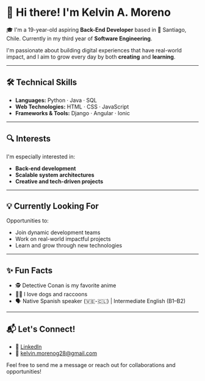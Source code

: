 # 👋 Hi there! I'm Kelvin A. Moreno

🎓 I'm a 19-year-old aspiring **Back-End Developer** based in 📍 Santiago, Chile. Currently in my third year of **Software Engineering**.
 

I'm passionate about building digital experiences that have real-world impact, and I aim to grow every day by both **creating** and **learning**.

---

## 🛠️ Technical Skills

- **Languages:** Python · Java · SQL  
- **Web Technologies:** HTML · CSS · JavaScript  
- **Frameworks & Tools:** Django · Angular · Ionic

---

## 🔍 Interests

I'm especially interested in:

- **Back-end development**  
- **Scalable system architectures**  
- **Creative and tech-driven projects**

---

## 💡 Currently Looking For

Opportunities to:

- Join dynamic development teams  
- Work on real-world impactful projects  
- Learn and grow through new technologies

---

## ✨ Fun Facts

- 🕵️ Detective Conan is my favorite anime  
- 🐶🐾 I love dogs and raccoons  
- 🗣️ Native Spanish speaker (🇻🇪-🇨🇱) | Intermediate English (B1–B2)

---

## 📬 Let's Connect!

- 💼 [LinkedIn](https://www.linkedin.com/in/)
- 📧 kelvin.morenog28@gmail.com  

Feel free to send me a message or reach out for collaborations and opportunities!
